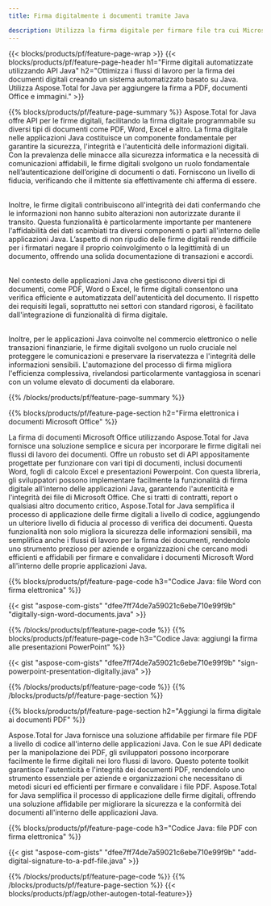 ```yaml
---
title: Firma digitalmente i documenti tramite Java 

description: Utilizza la firma digitale per firmare file tra cui Microsoft Word, Excel, PowerPoint, PDF e immagini tramite la tua applicazione Java. Aggiungi la firma elettronica online tramite l'app.
---
```


{{< blocks/products/pf/feature-page-wrap >}}
{{< blocks/products/pf/feature-page-header h1="Firme digitali automatizzate utilizzando API Java" h2="Ottimizza i flussi di lavoro per la firma dei documenti digitali creando un sistema automatizzato basato su Java. Utilizza Aspose.Total for Java per aggiungere la firma a PDF, documenti Office e immagini." >}}

{{% blocks/products/pf/feature-page-summary %}}
Aspose.Total for Java offre API per le firme digitali, facilitando la firma digitale programmabile su diversi tipi di documenti come PDF, Word, Excel e altro. La firma digitale nelle applicazioni Java costituisce un componente fondamentale per garantire la sicurezza, l'integrità e l'autenticità delle informazioni digitali. Con la prevalenza delle minacce alla sicurezza informatica e la necessità di comunicazioni affidabili, le firme digitali svolgono un ruolo fondamentale nell’autenticazione dell’origine di documenti o dati. Forniscono un livello di fiducia, verificando che il mittente sia effettivamente chi afferma di essere. <br /><br />

Inoltre, le firme digitali contribuiscono all'integrità dei dati confermando che le informazioni non hanno subito alterazioni non autorizzate durante il transito. Questa funzionalità è particolarmente importante per mantenere l'affidabilità dei dati scambiati tra diversi componenti o parti all'interno delle applicazioni Java. L’aspetto di non ripudio delle firme digitali rende difficile per i firmatari negare il proprio coinvolgimento o la legittimità di un documento, offrendo una solida documentazione di transazioni e accordi. <br /><br />

Nel contesto delle applicazioni Java che gestiscono diversi tipi di documenti, come PDF, Word o Excel, le firme digitali consentono una verifica efficiente e automatizzata dell'autenticità del documento. Il rispetto dei requisiti legali, soprattutto nei settori con standard rigorosi, è facilitato dall'integrazione di funzionalità di firma digitale. <br /><br />

Inoltre, per le applicazioni Java coinvolte nel commercio elettronico o nelle transazioni finanziarie, le firme digitali svolgono un ruolo cruciale nel proteggere le comunicazioni e preservare la riservatezza e l'integrità delle informazioni sensibili. L'automazione del processo di firma migliora l'efficienza complessiva, rivelandosi particolarmente vantaggiosa in scenari con un volume elevato di documenti da elaborare. 

{{% /blocks/products/pf/feature-page-summary  %}}

{{% blocks/products/pf/feature-page-section  h2="Firma elettronica i documenti Microsoft Office" %}}

La firma di documenti Microsoft Office utilizzando Aspose.Total for Java fornisce una soluzione semplice e sicura per incorporare le firme digitali nei flussi di lavoro dei documenti. Offre un robusto set di API appositamente progettate per funzionare con vari tipi di documenti, inclusi documenti Word, fogli di calcolo Excel e presentazioni Powerpoint. Con questa libreria, gli sviluppatori possono implementare facilmente la funzionalità di firma digitale all'interno delle applicazioni Java, garantendo l'autenticità e l'integrità dei file di Microsoft Office. Che si tratti di contratti, report o qualsiasi altro documento critico, Aspose.Total for Java semplifica il processo di applicazione delle firme digitali a livello di codice, aggiungendo un ulteriore livello di fiducia al processo di verifica dei documenti. Questa funzionalità non solo migliora la sicurezza delle informazioni sensibili, ma semplifica anche i flussi di lavoro per la firma dei documenti, rendendolo uno strumento prezioso per aziende e organizzazioni che cercano modi efficienti e affidabili per firmare e convalidare i documenti Microsoft Word all'interno delle proprie applicazioni Java.

{{% blocks/products/pf/feature-page-code h3="Codice Java: file Word con firma elettronica" %}}

{{< gist "aspose-com-gists" "dfee7ff74de7a59021c6ebe710e99f9b" "digitally-sign-word-documents.java" >}}

{{% /blocks/products/pf/feature-page-code  %}}
{{% blocks/products/pf/feature-page-code h3="Codice Java: aggiungi la firma alle presentazioni PowerPoint" %}}

{{< gist "aspose-com-gists" "dfee7ff74de7a59021c6ebe710e99f9b" "sign-powerpoint-presentation-digitally.java" >}}

{{% /blocks/products/pf/feature-page-code  %}}
{{% /blocks/products/pf/feature-page-section %}}

{{% blocks/products/pf/feature-page-section  h2="Aggiungi la firma digitale ai documenti PDF" %}}

Aspose.Total for Java fornisce una soluzione affidabile per firmare file PDF a livello di codice all'interno delle applicazioni Java. Con le sue API dedicate per la manipolazione dei PDF, gli sviluppatori possono incorporare facilmente le firme digitali nei loro flussi di lavoro. Questo potente toolkit garantisce l'autenticità e l'integrità dei documenti PDF, rendendolo uno strumento essenziale per aziende e organizzazioni che necessitano di metodi sicuri ed efficienti per firmare e convalidare i file PDF. Aspose.Total for Java semplifica il processo di applicazione delle firme digitali, offrendo una soluzione affidabile per migliorare la sicurezza e la conformità dei documenti all'interno delle applicazioni Java.

{{% blocks/products/pf/feature-page-code h3="Codice Java: file PDF con firma elettronica" %}}

{{< gist "aspose-com-gists" "dfee7ff74de7a59021c6ebe710e99f9b" "add-digital-signature-to-a-pdf-file.java" >}}

{{% /blocks/products/pf/feature-page-code  %}}
{{% /blocks/products/pf/feature-page-section %}}
{{< blocks/products/pf/agp/other-autogen-total-feature>}}